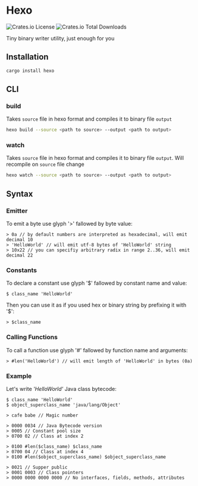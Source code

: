 # Hexo

![Crates.io License](https://img.shields.io/crates/l/hexo)
![Crates.io Total Downloads](https://img.shields.io/crates/d/hexo)

Tiny binary writer utility, just enough for you

## Installation

```bash
cargo install hexo
```

## CLI

### build

Takes `source` file in hexo format and compiles it to binary file `output`

```bash
hexo build --source <path to source> --output <path to output>
```

### watch

Takes `source` file in hexo format and compiles it to binary file `output`. Will recompile on `source` file change

```bash
hexo watch --source <path to source> --output <path to output>
```


## Syntax

### Emitter

To emit a byte use glyph '>' fallowed by byte value:

```hexo
> 0a // by default numbers are interpreted as hexadecimal, will emit decimal 10
> 'HelloWorld' // will emit utf-8 bytes of 'HelloWorld' string
> 10x22 // you can specifiy arbitrary radix in range 2..36, will emit decimal 22
```

### Constants

To declare a constant use glyph '$' fallowed by constant name and value:

```hexo
$ class_name 'HelloWorld'
```

Then you can use it as if you used hex or binary string by prefixing it with '$':

```hexo
> $class_name
```

### Calling Functions

To call a function use glyph '#' fallowed by function name and arguments:

```hexo
> #len('HelloWorld') // will emit length of 'HelloWorld' in bytes (0a)
```

### Example

Let's write _'HelloWorld'_ Java class bytecode:

```hexo
$ class_name 'HelloWorld'
$ object_superclass_name 'java/lang/Object'

> cafe babe // Magic number

> 0000 0034 // Java Bytecode version
> 0005 // Constant pool size
> 0700 02 // Class at index 2

> 0100 #len($class_name) $class_name
> 0700 04 // Class at index 4
> 0100 #len($object_superclass_name) $object_superclass_name

> 0021 // Supper public
> 0001 0003 // Class pointers
> 0000 0000 0000 0000 // No interfaces, fields, methods, attributes
```